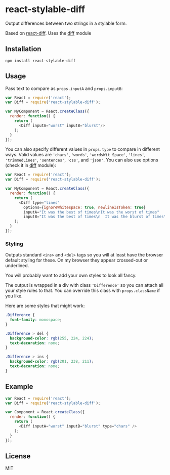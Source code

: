 # react-stylable-diff

Output differences between two strings in a stylable form.

Based on [react-diff](https://www.npmjs.com/package/react-diff). Uses the [diff](https://www.npmjs.com/package/diff) module

## Installation

```
npm install react-stylable-diff
```

## Usage

Pass text to compare as `props.inputA` and `props.inputB`:

```javascript
var React = require('react');
var Diff = require('react-stylable-diff');

var MyComponent = React.createClass({
  render: function() {
    return (
      <Diff inputA="worst" inputB="blurst"/>
    );
  }
});
```

You can also specify different values in `props.type`
to compare in different ways. Valid values are `'chars'`, `'words'`, `'wordsWit Space'`, `'lines'`, `'trimmedLines'`, `'sentences'`, `'css'`, and `'json'`. You can also use options (check it in [diff](https://github.com/kpdecker/jsdiff) module):


```javascript
var React = require('react');
var Diff = require('react-stylable-diff');

var MyComponent = React.createClass({
  render: function() {
    return (
      <Diff type="lines"
        options={ignoreWhitespace: true, newlineIsToken: true}
        inputA="It was the best of times\nIt was the worst of times"
        inputB="It was the best of times\n  It was the blurst of times\n"/>
    );
  }
});
```

### Styling

Outputs standard `<ins>` and `<del>` tags so you will at least
have the browser default styling for these. On my browser they
appear crossed-out or underlined.

You will probably want to add your own styles to look all fancy.

The output is wrapped in a div with class `'Difference'` so you can
attach all your style rules to that. You can override this class with
`props.className` if you like.

Here are some styles that might work:

```css
.Difference {
  font-family: monospace;
}

.Difference > del {
  background-color: rgb(255, 224, 224);
  text-decoration: none;
}

.Difference > ins {
  background-color: rgb(201, 238, 211);
  text-decoration: none;
}
```

## Example

```javascript
var React = require('react');
var Diff = require('react-stylable-diff');

var Component = React.createClass({
  render: function() {
    return (
      <Diff inputA="worst" inputB="blurst" type="chars" />
    );
  }
});
```

## License

MIT
